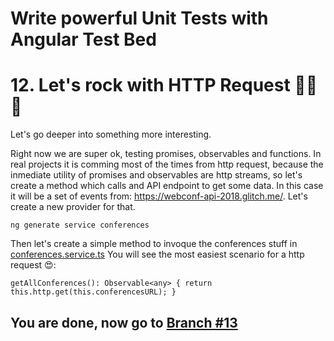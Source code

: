 # Write powerful Unit Tests with Angular Test Bed

# 12. Let's rock with HTTP Request 🎸🎸🎸

Let's go deeper into something more interesting. 

Right now we are super ok, testing promises, observables and functions. In real projects it is comming most of the times from http request, because the inmediate utility of promises and observables are http streams, so let's create a method which calls and API endpoint to get some data. In this case it will be a set of events from: https://webconf-api-2018.glitch.me/. Let's create a new provider for that.

`ng generate service conferences`

Then let's create a simple method to invoque the conferences stuff in 
[conferences.service.ts](https://github.com/seagomezar/ng-col-angular-ut/blob/step12/src/app/conferences.service.ts)
You will see the most easiest scenario for a http request 😍:

` getAllConferences(): Observable<any> {
    return this.http.get(this.conferencesURL);
  } `


## You are done, now go to [Branch #13](https://github.com/seagomezar/ng-col-angular-ut/tree/step13)
